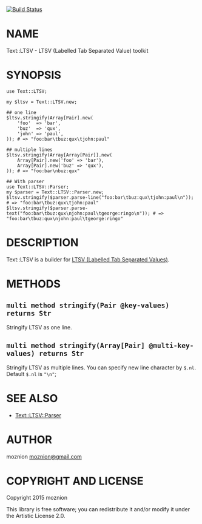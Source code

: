 [![Build Status](https://travis-ci.org/moznion/p6-Text-LTSV.svg?branch=master)](https://travis-ci.org/moznion/p6-Text-LTSV)

NAME
====

Text::LTSV - LTSV (Labelled Tab Separated Value) toolkit

SYNOPSIS
========

    use Text::LTSV;

    my $ltsv = Text::LTSV.new;

    ## one line
    $ltsv.stringify(Array[Pair].new(
        'foo'  => 'bar',
        'buz'  => 'qux',
        'john' => 'paul',
    )); # => "foo:bar\tbuz:qux\tjohn:paul"

    ## multiple lines
    $ltsv.stringify(Array[Array[Pair]].new(
        Array[Pair].new('foo' => 'bar'),
        Array[Pair].new('buz' => 'qux'),
    )); # => "foo:bar\nbuz:qux"

    ## With parser
    use Text::LTSV::Parser;
    my $parser = Text::LTSV::Parser.new;
    $ltsv.stringify($parser.parse-line("foo:bar\tbuz:qux\tjohn:paul\n")); # => "foo:bar\tbuz:qux\tjohn:paul"
    $ltsv.stringify($parser.parse-text("foo:bar\tbuz:qux\njohn:paul\tgeorge:ringo\n")); # => "foo:bar\tbuz:qux\njohn:paul\tgeorge:ringo"

DESCRIPTION
===========

Text::LTSV is a builder for [LTSV (Labelled Tab Separated Values)](http://ltsv.org/).

METHODS
=======

`multi method stringify(Pair @key-values) returns Str`
------------------------------------------------------

Stringify LTSV as one line.

`multi method stringify(Array[Pair] @multi-key-values) returns Str`
-------------------------------------------------------------------

Stringify LTSV as multiple lines. You can specify new line character by `$.nl`. Default `$.nl` is `"\n"`;

SEE ALSO
========

  * [Text::LTSV::Parser](Text::LTSV::Parser)

AUTHOR
======

moznion <moznion@gmail.com>

COPYRIGHT AND LICENSE
=====================

Copyright 2015 moznion

This library is free software; you can redistribute it and/or modify it under the Artistic License 2.0.
